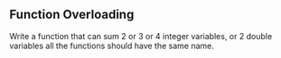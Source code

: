 ## Function Overloading

Write a function that can sum 2 or 3 or 4 integer variables, or 2 double variables all the functions should have the same name.
